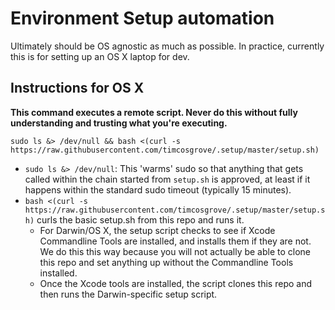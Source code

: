 # Environment Setup automation
Ultimately should be OS agnostic as much as possible. In practice, currently this is for setting up an OS X laptop for dev.

## Instructions for OS X
**This command executes a remote script. Never do this without fully understanding and trusting what you're executing.**

`sudo ls &> /dev/null && bash <(curl -s https://raw.githubusercontent.com/timcosgrove/.setup/master/setup.sh)`

* `sudo ls &> /dev/null`: This 'warms' sudo so that anything that gets called within the chain started from `setup.sh` is approved, at least if it happens within the standard sudo timeout (typically 15 minutes).
* `bash <(curl -s https://raw.githubusercontent.com/timcosgrove/.setup/master/setup.sh)` curls the basic setup.sh from this repo and runs it.
  * For Darwin/OS X, the setup script checks to see if Xcode Commandline Tools are installed, and installs them if they are not. We do this this way because you will not actually be able to clone this repo and set anything up without the Commandline Tools installed.
  * Once the Xcode tools are installed, the script clones this repo and then runs the Darwin-specific setup script.

